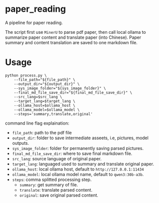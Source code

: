 # paper_reading
A pipeline for paper reading.

The script first use `MinerU` to parse pdf paper, then call local ollama to summarize paper content and translate paper (into Chinese). Paper summary and content translation are saved to one markdown file.


# Usage 
```shell
python process.py \
    --file_path="${file_path}" \
    --output_dir="${output_dir}" \
    --sys_image_folder="${sys_image_folder}" \
    --final_md_file_save_dir="${final_md_file_save_dir}" \
    --src_lang=$src_lang \
    --target_lang=$target_lang \
    --ollama_host=$ollama_host \
    --ollama_model=$ollama_model \
    --steps='summary,translate,original'
```

command line flag explaination:
- `file_path`: path to the pdf file
- `output_dir`: folder to save intermediate asseets, i.e, pictures, model outputs.
- `sys_image_folder`: folder for permanently  saving parsed pictures.
- `final_md_file_save_dir`: where to save final markdown file.
- `src_lang`: source language of original paper.
- `target_lang`: languaged used to summary and translate original paper.
- `ollama_host`: local ollama host, default to `http://127.0.0.1:11434`
- `ollama_model`: local ollama model name, default to `qwen3:30b-a3b`.
- `steps`: comma splitted processing step. 
    - `summary`: get summary of file. 
    - `translate`: translate parsed content. 
    - `original`: save original parsed content.



